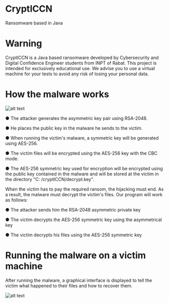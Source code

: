 # CryptICCN
Ransomware based in Java
# Warning
CryptICCN is a Java based ransomware developed by Cybersecurity and Digital Confidence Engineer students from INPT of Rabat. This project is intended for exclusively educational use. We advise you to use a virtual machine for your tests to avoid any risk of losing your personal data.
# How the malware works
![alt text](https://github.com/bassam269/CryptICCN-/blob/master/model.png)

● The attacker generates the asymmetric key pair using RSA-2048.

● He places the public key in the malware he sends to the victim.

● When running the victim's malware, a symmetric key will be generated using AES-256.

● The victim files will be encrypted using the AES-256 key with the CBC mode.

● The AES-256 symmetric key used for encryption will be encrypted using the public key contained in the malware and will be stored at the
victim in the directory "C: /cryptICCN/decrypt.key".

When the victim has to pay the required ransom, the hijacking must end. As a result, the malware must decrypt the victim's files. Our program will work as follows:

● The attacker sends him the RSA-2048 asymmetric private key

● The victim decrypts the AES-256 symmetric key using the asymmetrical key

● The victim decrypts his files using the AES-256 symmetric key

# Running the malware on a victim machine
After running the malware, a graphical interface is displayed to tell the victim what happened to their files and how to recover them.

![alt text](https://github.com/bassam269/CryptICCN-/blob/master/cryptICCN.png)
